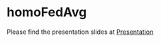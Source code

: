 # homoFedAvg

Please find the presentation slides at [Presentation](https://temple-university-cfl.github.io/Quartos_demo/)
 
